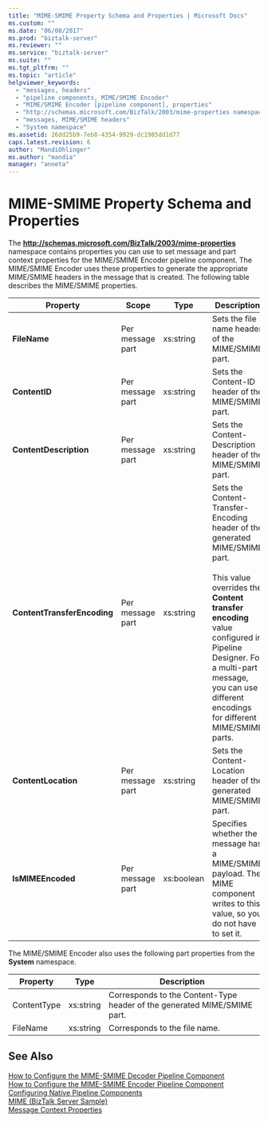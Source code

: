 ```yaml
---
title: "MIME-SMIME Property Schema and Properties | Microsoft Docs"
ms.custom: ""
ms.date: "06/08/2017"
ms.prod: "biztalk-server"
ms.reviewer: ""
ms.service: "biztalk-server"
ms.suite: ""
ms.tgt_pltfrm: ""
ms.topic: "article"
helpviewer_keywords: 
  - "messages, headers"
  - "pipeline components, MIME/SMIME Encoder"
  - "MIME/SMIME Encoder [pipeline component], properties"
  - "http://schemas.microsoft.com/BizTalk/2003/mime-properties namespace"
  - "messages, MIME/SMIME headers"
  - "System namespace"
ms.assetid: 26dd25b9-7eb8-4354-9929-dc1985dd1d77
caps.latest.revision: 6
author: "MandiOhlinger"
ms.author: "mandia"
manager: "anneta"
---
```

# MIME-SMIME Property Schema and Properties
The **http://schemas.microsoft.com/BizTalk/2003/mime-properties** namespace contains properties you can use to set message and part context properties for the MIME/SMIME Encoder pipeline component. The MIME/SMIME Encoder uses these properties to generate the appropriate MIME/SMIME headers in the message that is created. The following table describes the MIME/SMIME properties.  
  
|Property|Scope|Type|Description|  
|--------------|-----------|----------|-----------------|  
|**FileName**|Per message part|xs:string|Sets the file name header of the MIME/SMIME part.|  
|**ContentID**|Per message part|xs:string|Sets the Content-ID header of the MIME/SMIME part.|  
|**ContentDescription**|Per message part|xs:string|Sets the Content-Description header of the MIME/SMIME part.|  
|**ContentTransferEncoding**|Per message part|xs:string|Sets the Content-Transfer-Encoding header of the generated MIME/SMIME part.<br /><br /> This value overrides the **Content transfer encoding** value configured in Pipeline Designer. For a multi-part message, you can use different encodings for different MIME/SMIME parts.|  
|**ContentLocation**|Per message part|xs:string|Sets the Content-Location header of the generated MIME/SMIME part.|  
|**IsMIMEEncoded**|Per message part|xs:boolean|Specifies whether the message has a MIME/SMIME payload. The MIME component writes to this value, so you do not have to set it.|  
  
 The MIME/SMIME Encoder also uses the following part properties from the **System** namespace.  
  
|Property|Type|Description|  
|--------------|----------|-----------------|  
|ContentType|xs:string|Corresponds to the Content-Type header of the generated MIME/SMIME part.|  
|FileName|xs:string|Corresponds to the file name.|  
  
## See Also  
 [How to Configure the MIME-SMIME Decoder Pipeline Component](../core/how-to-configure-the-mime-smime-decoder-pipeline-component.md)   
 [How to Configure the MIME-SMIME Encoder Pipeline Component](../core/how-to-configure-the-mime-smime-encoder-pipeline-component.md)   
 [Configuring Native Pipeline Components](../core/configuring-native-pipeline-components.md)   
 [MIME (BizTalk Server Sample)](../core/mime-biztalk-server-sample.md)   
 [Message Context Properties](../core/message-context-properties1.md)
